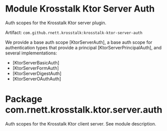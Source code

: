 # Module Krosstalk Ktor Server Auth

Auth scopes for the Krosstalk Ktor server plugin.

Artifact: `com.github.rnett.krosstalk:krosstalk-ktor-server-auth`

We provide a base auth scope [KtorServerAuth], a base auth scope for authentication types that provide a
principal [KtorServerPrincipalAuth], and several implementations:

* [KtorServerBasicAuth]
* [KtorServerFormAuth]
* [KtorServerDigestAuth]
* [KtorServerOAuthAuth]

# Package com.rnett.krosstalk.ktor.server.auth

Auth scopes for the Krosstalk Ktor client server. See module description.